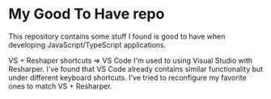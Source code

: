 # My Good To Have repo

This repository contains some stuff I found is good to have when developing JavaScript/TypeScript applications.

VS + Reshaper shortcuts => VS Code
I'm used to using Visual Studio with Resharper.
I've found that VS Code already contains similar functionality but under different keyboard shortcuts.
I've tried to reconfigure my favorite ones to match VS + Resharper.
